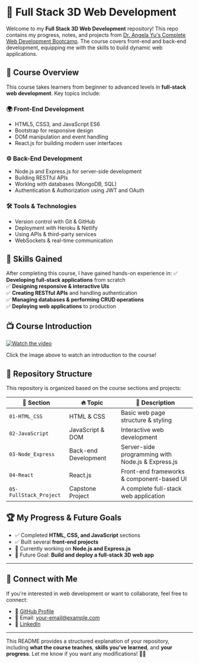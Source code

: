 # 🚀 Full Stack 3D Web Development

Welcome to my **Full Stack 3D Web Development** repository! This repo contains my progress, notes, and projects from [Dr. Angela Yu's Complete Web Development Bootcamp](https://www.udemy.com/course/the-complete-web-development-bootcamp/). The course covers front-end and back-end development, equipping me with the skills to build dynamic web applications.

## 📌 Course Overview
This course takes learners from beginner to advanced levels in **full-stack web development**. Key topics include:

### **🌍 Front-End Development**
- HTML5, CSS3, and JavaScript ES6  
- Bootstrap for responsive design  
- DOM manipulation and event handling  
- React.js for building modern user interfaces  

### **⚙️ Back-End Development**
- Node.js and Express.js for server-side development  
- Building RESTful APIs  
- Working with databases (MongoDB, SQL)  
- Authentication & Authorization using JWT and OAuth  

### **🛠️ Tools & Technologies**
- Version control with Git & GitHub  
- Deployment with Heroku & Netlify  
- Using APIs & third-party services  
- WebSockets & real-time communication  

## 🎯 **Skills Gained**
After completing this course, I have gained hands-on experience in:
✅ **Developing full-stack applications** from scratch  
✅ **Designing responsive & interactive UIs**  
✅ **Creating RESTful APIs** and handling authentication  
✅ **Managing databases & performing CRUD operations**  
✅ **Deploying web applications** to production  

## 📺 **Course Introduction**
[![Watch the video](https://img.youtube.com/vi/G10vMyRj8Aw/maxresdefault.jpg)](https://www.youtube.com/watch?v=G10vMyRj8Aw)

Click the image above to watch an introduction to the course!  

## 📂 **Repository Structure**
This repository is organized based on the course sections and projects:

| 📁 Section | 🔥 Topic | 📝 Description |
|------------|------------|----------------|
| `01-HTML_CSS` | HTML & CSS | Basic web page structure & styling |
| `02-JavaScript` | JavaScript & DOM | Interactive web development |
| `03-Node_Express` | Back-end Development | Server-side programming with Node.js & Express.js |
| `04-React` | React.js | Front-end frameworks & component-based UI |
| `05-FullStack_Project` | Capstone Project | A complete full-stack web application |

## 🏆 **My Progress & Future Goals**
- ✅ Completed **HTML, CSS, and JavaScript** sections  
- ✅ Built several **front-end projects**  
- 🔄 Currently working on **Node.js and Express.js**  
- 🎯 Future Goal: **Build and deploy a full-stack 3D web app**  

---

## 🤝 **Connect with Me**
If you're interested in web development or want to collaborate, feel free to connect:
- 🔗 [GitHub Profile](https://github.com/karimtz999)  
- 📧 Email: your-email@example.com  
- 💼 [LinkedIn](https://www.linkedin.com/in/your-profile)  

---

This README provides a structured explanation of your repository, including **what the course teaches**, **skills you’ve learned**, and **your progress**. Let me know if you want any modifications! 🚀🔥  
